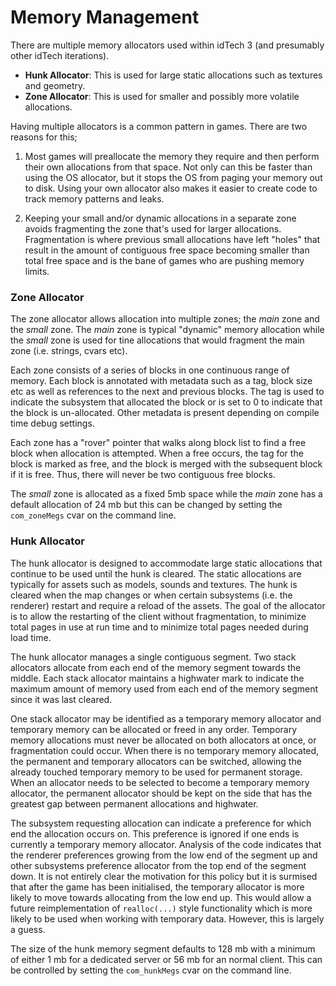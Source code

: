 # Memory Management

There are multiple memory allocators used within idTech 3 (and presumably other idTech iterations).

* **Hunk Allocator**: This is used for large static allocations such as textures and geometry.
* **Zone Allocator**: This is used for smaller and possibly more volatile allocations.

Having multiple allocators is a common pattern in games. There are two reasons for this;

1) Most games will preallocate the memory they require and then perform their own allocations from that space. Not only can this be faster than using the OS allocator, but it stops the OS from paging your memory out to disk. Using your own allocator also makes it easier to create code to track memory patterns and leaks.

2) Keeping your small and/or dynamic allocations in a separate zone avoids fragmenting the zone that's used for larger allocations. Fragmentation is where previous small allocations have left "holes" that result in the amount of contiguous free space becoming smaller than total free space and is the bane of games who are pushing memory limits.

### Zone Allocator

The zone allocator allows allocation into multiple zones; the *main* zone and the *small* zone. The *main* zone is typical "dynamic" memory allocation while the *small* zone is used for tine allocations that would fragment the main zone (i.e. strings, cvars etc).

Each zone consists of a series of blocks in one continuous range of memory. Each block is annotated with metadata such as a tag, block size etc as well as references to the next and previous blocks. The tag is used to indicate the subsystem that allocated the block or is set to 0 to indicate that the block is un-allocated. Other metadata is present depending on compile time debug settings.

Each zone has a "rover" pointer that walks along block list to find a free block when allocation is attempted. When a free occurs, the tag for the block is marked as free, and the block is merged with the subsequent block if it is free. Thus, there will never be two contiguous free blocks.

The *small* zone is allocated as a fixed 5mb space while the *main* zone has a default allocation of 24 mb but this can be changed by setting the `com_zoneMegs` cvar on the command line.

### Hunk Allocator

The hunk allocator is designed to accommodate large static allocations that continue to be used until the hunk is cleared. The static allocations are typically for assets such as models, sounds and textures. The hunk is cleared when the map changes or when certain subsystems (i.e. the renderer) restart and require a reload of the assets. The goal of the allocator is to allow the restarting of the client without fragmentation, to minimize total pages in use at run time and to minimize total pages needed during load time.

The hunk allocator manages a single contiguous segment. Two stack allocators allocate from each end of the memory segment towards the middle. Each stack allocator maintains a highwater mark to indicate the maximum amount of memory used from each end of the memory segment since it was last cleared.

One stack allocator may be identified as a temporary memory allocator and temporary memory can be allocated or freed in any order. Temporary memory allocations must never be allocated on both allocators at once, or fragmentation could occur. When there is no temporary memory allocated, the permanent and temporary allocators can be switched, allowing the already touched temporary memory to be used for permanent storage. When an allocator needs to be selected to become a temporary memory allocator, the permanent allocator should be kept on the side that has the greatest gap between permanent allocations and highwater.

The subsystem requesting allocation can indicate a preference for which end the allocation occurs on. This preference is ignored if one ends is currently a temporary memory allocator. Analysis of the code indicates that the renderer preferences growing from the low end of the segment up and other subsystems preference allocator from the top end of the segment down. It is not entirely clear the motivation for this policy but it is surmised that after the game has been initialised, the temporary allocator is more likely to move towards allocating from the low end up. This would allow a future reimplementation of `realloc(...)` style functionality which is more likely to be used when working with temporary data. However, this is largely a guess.

The size of the hunk memory segment defaults to 128 mb with a minimum of either 1 mb for a dedicated server or 56 mb for an normal client. This can be controlled by setting the `com_hunkMegs` cvar on the command line.
